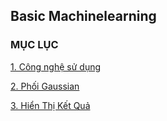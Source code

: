 ## Basic Machinelearning 
### MỤC LỤC 

[1. Công nghệ sử dụng](#phanphoi)

[2. Phối Gaussian](#gaussian)

[3. Hiển Thị Kết Quả](#hienthiketqua)
